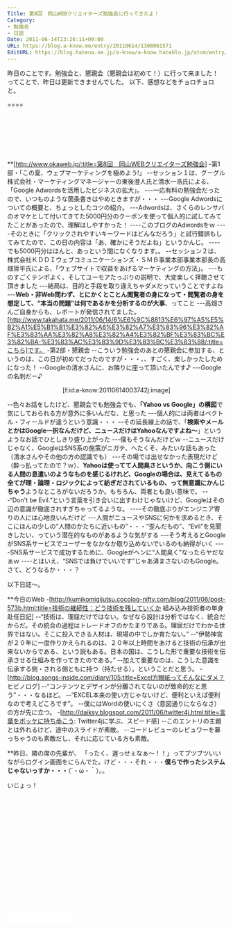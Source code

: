 ```yaml
---
Title: 第8回　岡山WEBクリエイターズ勉強会に行ってきたよ！
Category:
- 勉強会
- 日誌
Date: 2011-06-14T23:26:11+09:00
URL: https://blog.a-know.me/entry/20110614/1308061571
EditURL: https://blog.hatena.ne.jp/a-know/a-know.hateblo.jp/atom/entry/12921228815727979621
---
```


昨日のことです。勉強会と、懇親会（懇親会は初めて！）に行って来ました！　ってことで、昨日は更新できませんでした。
以下、感想などをチョロチョロと。

====

<script async src="//pagead2.googlesyndication.com/pagead/js/adsbygoogle.js"></script>
<!-- article-top -->
<ins class="adsbygoogle"
     style="display:inline-block;width:728px;height:90px"
     data-ad-client="ca-pub-3463034538369189"
     data-ad-slot="8367620130"></ins>
<script>
(adsbygoogle = window.adsbygoogle || []).push({});
</script>


**[http://www.okaweb.jp/:title=第8回　岡山WEBクリエイターズ勉強会]
-第1部・「この夏、ウェブマーケティングを極めよう!」
--セッション１は、グーグル株式会社・マーケティングマネージャーの東後澄人氏と清水一浩氏による、「Google Adwordsを活用したビジネスの拡大」。
---一応有料の勉強会だったので、いつものような箇条書きはやめときますが・・・
---Google Adwordsについての概要と、ちょっとしたコツの紹介。
---Adwordsは、さくらのレンサバのオマケとして付いてきてた5000円分のクーポンを使って個人的に試してみてたことがあったので、理解はしやすかった！
----このブログのAdwordsをｗ
----そのときに「クリックされやすいキーワードはどんなだろう」と試行錯誤もしてみてたので、この日の内容は「あ、確かにそうだよね」というかんじ。
----でも5000円分はほんと、あっという間になくなります。。
--セッション２は、株式会社ＫＤＤＩウェブコミュニケーションズ・ＳＭＢ事業本部事業本部長の高畑哲平氏による、「ウェブサイトで収益をあげるマーケティングの方法」。
---ものすごくテンポよく、そしてユーモアたっぷりの説明で、大変楽しく拝聴させて頂きました
---結局は、目的と手段を取り違えちゃダメだっていうことですよね
---<span class="deco" style="font-weight:bold;">Web・非Web問わず、とにかくとことん閲覧者の身になって・閲覧者の身を想定して、“本当の問題”は何であるかを分析するのが大事</span>、ってこと
---高畑さんご自身からも、レポートが発信されてました。[http://www.takahata.me/2011/06/14/6%E6%9C%8813%E6%97%A5%E5%B2%A1%E5%B1%B1%E3%82%A6%E3%82%A7%E3%83%96%E3%82%AF%E3%83%AA%E3%82%A8%E3%82%A4%E3%82%BF%E3%83%BC%E3%82%BA-%E3%83%AC%E3%83%9D%E3%83%BC%E3%83%88/:title=こちら]です。
-第2部・懇親会
--こういう勉強会のあとの懇親会に参加する、というのは、この日が初めてだったのですが・・・、、すごく、楽しかったしためになった！
--Googleの清水さんに、お隣りに座って頂いたんです♪
---Googleの名刺だー♪

<div align=center>[f:id:a-know:20110614003742j:image]</div>

--色々お話をしたけど、懇親会でも勉強会でも、<span class="deco" style="font-weight:bold;">「Yahoo vs Google」の構図</span>で気にしておられる方が意外に多いんだな、と思った
---個人的には両者はベクトル・フィールドが違うという意識・・・
--その延長線上の話で、「<span class="deco" style="font-weight:bold;">検索やメールとかはGoogle一択なんだけど、ニュースだけはYahooなんですよね〜</span>」というようなお話でひとしきり盛り上がった
---僕もそうなんだけどｗ
--ニュースだけじゃなく、GoogleはSNS系の施策がニガテ、へたくそ、みたいな話もあった（清水さんやその他の方の認識でも）
---その場では出せなかった表現だけど（酔っ払ってたので？ｗ）、<span class="deco" style="font-weight:bold;">Yahooは使ってて人間臭さというか、向こう側にいる人間の息遣いのようなものを感じるけれど、Googleの場合は、見えてるもの全てが理・論理・ロジックによって紡ぎだされているもの、って無意識にかんじちゃう</span>ようなところがないだろうか。もちろん、両者とも良い意味で。
---“Don't be Evil.”という言葉を引き合いに出すわけじゃないけど、Googleはその辺の意識が徹底されすぎちゃってるような。
----その徹底ぶりがエンジニア寄りの人には心地良いんだけど
---人間がニュースやSNSに何かを求めるとき、そこにほんの少しの“人間のかたちに近いもの”・・・“歪んだもの”、“Evil”を見聞きしたい、っていう潜在的なものがあるような気がする
---そう考えるとGoogleがSNS系サービスでユーザーをなかなか取り込めないでいるのも納得がいく
----SNS系サービスで成功するために、Googleがヘンに“人間臭く”なったらヤだなぁｗ
----とはいえ、“SNSでは負けでいいです”じゃあ済まさないのもGoogle。さて、どうなるか・・・？


以下日誌〜。


**今日のWeb
-[http://kumikomigijutsu.cocolog-nifty.com/blog/2011/06/post-573b.html:title=技術の継続性：どう技術を残していくか 組み込み技術者の単身赴任日記]
--“技術は、理屈だけではない。なぜなら設計は分析ではなく、統合だからだ。その統合の過程はトレードオフのかたまりである。理屈だけでわかる世界ではない。そこに投入できる人材は、現場の中でしか育たない。”
--“伊勢神宮が２０年に一度作りかえられるのは、２０年以上時間をあけると技術の伝承が出来ないからである、という説もある。日本の国は、こうした形で重要な技術を伝承させる仕組みを作ってきたのである。”
--加えて重要なのは、こうした意識を伝承する側・される側ともに持つ（持たせる），ということだと思う。
-[http://blog.songs-inside.com/diary/105:title=Excel方眼紙ってそんなにダメ？  ヒビノログ]
--“コンテンツとデザインが分離されてないのが致命的だと思う”・・・なるほど。
--“EXCEL本来の使い方じゃないけど、便利といえば便利なので考えどころです”。
--僕にはWordの使いにくさ（意図通りにならなさ）の方が先に立つ。
-[http://daiksy.blogspot.com/2011/06/twitter4j.html:title=言葉をポッケに持ち歩こう: Twitter4jに学ぶ&#12289;スピード感]
--このエントリの主題とは外れるけど、途中のスライドが素敵。
--コードレビューのレビュワーを募っちゃうのも素敵だし、それに応じている方も素敵。


**昨日、隣の席の先輩が、
「ったく、遅っせぇなぁ〜！！」ってブツブツいいながらログイン画面をにらんでた。けど・・・それ・・・<span class="deco" style="font-weight:bold;">僕らで作ったシステムじゃないっすか・・・</span>（´・ω・｀）。。


いじょっ！

<script async src="//pagead2.googlesyndication.com/pagead/js/adsbygoogle.js"></script>
<!-- article-bottom2 -->
<ins class="adsbygoogle"
     style="display:inline-block;width:300px;height:250px"
     data-ad-client="ca-pub-3463034538369189"
     data-ad-slot="5274552934"></ins>
<script>
(adsbygoogle = window.adsbygoogle || []).push({});
</script>


<iframe src="//blog.hatena.ne.jp/a-know/a-know.hateblo.jp/subscribe/iframe" allowtransparency="true" frameborder="0" scrolling="no" width="150" height="28"></iframe>


<script src="https://moshi-moshi.moshimo.works/moshimoshi/a_know_blog/20110614-1308061571?title=%E7%AC%AC8%E5%9B%9E%E3%80%80%E5%B2%A1%E5%B1%B1WEB%E3%82%AF%E3%83%AA%E3%82%A8%E3%82%A4%E3%82%BF%E3%83%BC%E3%82%BA%E5%8B%89%E5%BC%B7%E4%BC%9A%E3%81%AB%E8%A1%8C%E3%81%A3%E3%81%A6%E3%81%8D%E3%81%9F%E3%82%88%EF%BC%81"></script>
